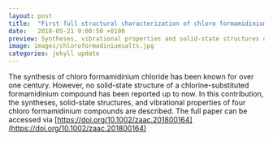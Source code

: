 ```yaml
---
layout: post
title:  "First full structural characterization of chloro formamidinium salts"
date:   2018-05-21 9:00:50 +0100
preview: Syntheses, vibrational properties and solid-state structures of four chloro formamidinium compounds are presented.
image: images/chloroformadiniumsalts.jpg
categories: jekyll update
---
```


The synthesis of chloro formamidinium chloride has been  known  for  over  one  century. However,  no  solid-state  structure  of  a chlorine-substituted formamidinium compound has been reported up to now.  In this contribution, the  syntheses,  solid-state  structures, and vibrational  properties  of  four  chloro  formamidinium  compounds are described. The full paper can be accessed via [https://doi.org/10.1002/zaac.201800164](https://doi.org/10.1002/zaac.201800164)
